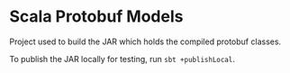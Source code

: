 # Scala Protobuf Models

Project used to build the JAR which holds the compiled protobuf classes.

To publish the JAR locally for testing, run `sbt +publishLocal`.
